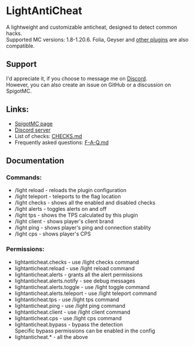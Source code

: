 # LightAntiCheat
A lightweight and customizable anticheat, designed to detect common hacks.<br>
Supported MC versions: 1.8-1.20.6. Folia, Geyser and [other plugins](F-A-Q.md) are also compatible.

## Support
I'd appreciate it, if you choose to message me on [Discord](https://discord.gg/EQExhK8Ghm).<br>
However, you can also create an issue on GitHub or a discussion on SpigotMC.

## Links:
* [SpigotMC page](https://www.spigotmc.org/resources/lightanticheat.112053/)
* [Discord server](https://discord.gg/EQExhK8Ghm)
* List of checks: [CHECKS.md](CHECKS.md)
* Frequently asked questions: [F-A-Q.md](F-A-Q.md)

## Documentation
### Commands:
* /light reload - reloads the plugin configuration
* /light teleport - teleports to the flag location
* /light checks - shows all the enabled and disabled checks
* /light alerts - toggles alerts on and off
* /light tps - shows the TPS calculated by this plugin
* /light client - shows player's client brand
* /light ping - shows player's ping and connection stablity
* /light cps - shows player's CPS

### Permissions:
* lightanticheat.checks - use /light checks command
* lightanticheat.reload - use /light reload command
* lightanticheat.alerts - grants all the alert permissions
* lightanticheat.alerts.notify - see debug messages
* lightanticheat.alerts.toggle - use /light toggle command
* lightanticheat.alerts.teleport - use /light teleport command
* lightanticheat.tps - use /light tps command
* lightanticheat.ping - use /light ping command
* lightanticheat.client - use /light client command
* lightanticheat.cps - use /light cps command
* lightanticheat.bypass - bypass the detection<br>
Specific bypass permissions can be enabled in the config
* lightanticheat.* - all the above
